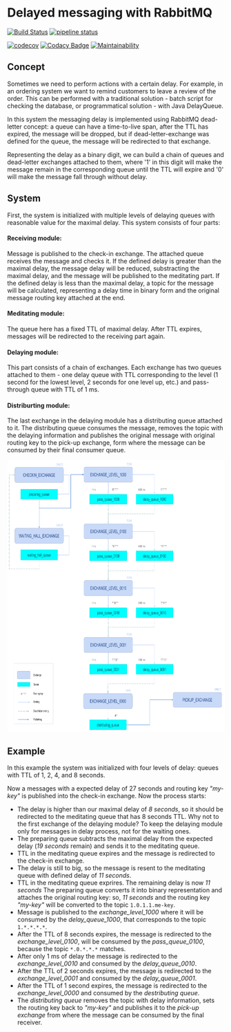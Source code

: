 # Delayed messaging with RabbitMQ


[![Build Status](https://travis-ci.org/alexvaitsekhovich/rabbitmq-delayed-messaging.svg?branch=master)](https://travis-ci.org/alexvaitsekhovich/rabbitmq-delayed-messaging) [![pipeline status](https://gitlab.com/alex.vaitsekhovich/rabbitmq-delayed-messaging/badges/master/pipeline.svg)](https://gitlab.com/alex.vaitsekhovich/rabbitmq-delayed-messaging/pipelines)

[![codecov](https://codecov.io/gh/alexvaitsekhovich/rabbitmq-delayed-messaging/branch/master/graph/badge.svg)](https://codecov.io/gh/alexvaitsekhovich/rabbitmq-delayed-messaging) [![Codacy Badge](https://api.codacy.com/project/badge/Grade/813359310880497d8e55e58e2526b594)](https://app.codacy.com/manual/alexvaitsekhovich/rabbitmq-delayed-messaging?utm_source=github.com&utm_medium=referral&utm_content=alexvaitsekhovich/rabbitmq-delayed-messaging&utm_campaign=Badge_Grade_Dashboard)
[![Maintainability](https://api.codeclimate.com/v1/badges/c6d5ea81364980f33357/maintainability)](https://codeclimate.com/github/alexvaitsekhovich/rabbitmq-delayed-messaging/maintainability)

## Concept ##

Sometimes we need to perform actions with a certain delay. For example, in an ordering system we want to remind customers to leave a review of the order. This can be performed with a traditional solution - batch script for checking the database, or programmatical solution - with Java DelayQueue. 

In this system the messaging delay is implemented using RabbitMQ dead-letter concept: a queue can have a time-to-live span, after the TTL has expired, the message will be dropped, but if dead-letter-exchange was defined for the queue, the message will be redirected to that exchange. 

Representing the delay as a binary digit, we can build a chain of queues and dead-letter exchanges attached to them, where '1' in this digit will make the message remain in the corresponding queue until the TTL will expire and '0' will make the message fall through without delay.

## System ##

First, the system is initialized with multiple levels of delaying queues with reasonable value for the maximal delay. This system consists of four parts:

#### Receiving module:
Message is published to the check-in exchange. The attached queue receives the message and checks it. If the defined delay is greater than the maximal delay, the message delay will be reduced, substracting the maximal delay, and the message will be published to the meditating part. If the defined delay is less than the maximal delay, a topic for the message will be calculated, representing a delay time in binary form and the original message routing key attached at the end.

#### Meditating module:
The queue here has a fixed TTL of maximal delay. After TTL expires, messages will be redirected to the receiving part again.

#### Delaying module:
This part consists of a chain of exchanges. Each exchange has two queues attached to them - one delay queue with TTL corresponding to the level (1 second for the lowest level, 2 seconds for one level up, etc.) and pass-through queue with TTL of 1 ms. 

#### Distriburting module:
The last exchange in the delaying module has a distributing queue attached to it. The distributing queue consumes the message, removes the topic with the delaying information and publishes the original message with original routing key to the pick-up exchange, form where the message can be consumed by their final consumer queue. 

<p align="center">
<img src="https://github.com/alexvaitsekhovich/images/blob/main/mqdelay.png" width="802" height="629" alt="MQ-delay">
  
  
## Example ##

In this example the system was initialized with four levels of delay: queues with TTL of 1, 2, 4, and 8 seconds.

Now a messages with a expected delay of 27 seconds and routing key _"my-key"_ is published into the check-in exchange. Now the process starts:

* The delay is higher than our maximal delay of _8 seconds_, so it should be redirected to the meditating queue that has 8 seconds TTL. Why not to the first exchange of the delaying module? To keep the delaying module only for messages in delay process, not for the waiting ones. 
* The preparing queue subtracts the maximal delay from the expected delay (_19 seconds_ remain) and sends it to the meditating queue.
* TTL in the meditating queue expires and the message is redirected to the check-in exchange.
* The delay is still to big, so the message is resent to the meditating queue with defined delay of _11 seconds_.
* TTL in the meditating queue exprires. The remaining delay is now _11 seconds_ The preparing queue converts it into binary representation and attaches the original routing key: so, _11 seconds_ and the routing key _"my-key"_ will be converted to the topic `1.0.1.1.me-key`.
* Message is published to the _exchange_level_1000_ where it will be consumed by the _delay_queue_1000_, that corresponds to the topic `1.*.*.*.*`.
* After the TTL of 8 seconds expires, the message is redirected to the _exchange_level_0100_, will be consumed by the _pass_queue_0100_, because the topic `*.0.*.*.*` matches.
* After only 1 ms of delay the message is redirected to the _exchange_level_0010_ and consumed by the _delay_queue_0010_.
* After the TTL of 2 seconds expires, the message is redirected to the _exchange_level_0001_ and consumed by the _delay_queue_0001_.
* After the TTL of 1 second expires, the message is redirected to the _exchange_level_0000_ and consumed by the _destributing queue_.
* The _distributing queue_ removes the topic with delay information, sets the routing key back to _"my-key"_ and publishes it to the _pick-up exchange_ from where the message can be consumed by the final receiver.

